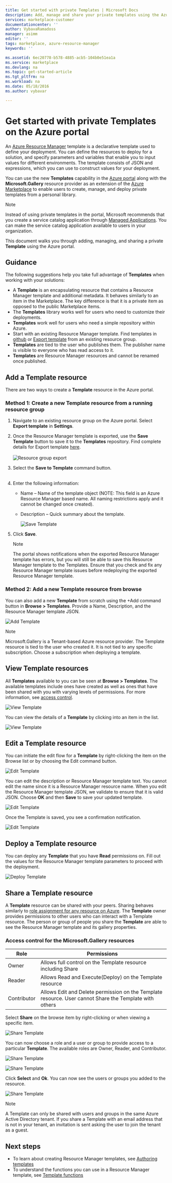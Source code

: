 ```yaml
---
title: Get started with private Templates | Microsoft Docs
description: Add, manage and share your private templates using the Azure portal, the Azure CLI, or PowerShell.
services: marketplace-customer
documentationcenter: ''
author: VybavaRamadoss
manager: asimm
editor: ''
tags: marketplace, azure-resource-manager
keywords: ''

ms.assetid: 6ec20778-b578-4885-acb5-104b0e51ea1a
ms.service: marketplace
ms.devlang: na
ms.topic: get-started-article
ms.tgt_pltfrm: na
ms.workload: na
ms.date: 05/18/2016
ms.author: vybavar

---
```

# Get started with private Templates on the Azure portal
An [Azure Resource Manager](../azure-resource-manager/resource-group-authoring-templates.md) template is a declarative template used to define your deployment. You can define the resources to deploy for a solution, and specify parameters and variables that enable you to input values for different environments. The template consists of JSON and expressions, which you can use to construct values for your deployment.

You can use the new **Templates** capability in the [Azure portal](https://portal.azure.com) along with the **Microsoft.Gallery** resource provider as an extension of the [Azure Marketplace](https://azure.microsoft.com/marketplace/) to enable users to create, manage, and deploy private templates from a personal library.

> [!NOTE]
> Instead of using private templates in the portal, Microsoft recommends that you create a service catalog application through [Managed Applications](../managed-applications/overview.md). You can make the service catalog application available to users in your organization.

This document walks you through adding, managing, and sharing a private **Template** using the Azure portal.

## Guidance
The following suggestions help you take full advantage of **Templates** when working with your solutions:

* A **Template** is an encapsulating resource that contains a Resource Manager template and additional metadata. It behaves similarly to an item in the Marketplace. The key difference is that it is a private item as opposed to the public Marketplace items.
* The **Templates** library works well for users who need to customize their deployments.
* **Templates** work well for users who need a simple repository within Azure.
* Start with an existing Resource Manager template. Find templates in [github](https://github.com/Azure/azure-quickstart-templates) or [Export template](../azure-resource-manager/resource-manager-export-template.md) from an existing resource group.
* **Templates** are tied to the user who publishes them. The publisher name is visible to everyone who has read access to it.
* **Templates** are Resource Manager resources and cannot be renamed once published.

## Add a Template resource
There are two ways to create a **Template** resource in the Azure portal.

### Method 1: Create a new Template resource from a running resource group
1. Navigate to an existing resource group on the Azure portal. Select **Export template** in **Settings**.
2. Once the Resource Manager template is exported, use the **Save Template** button to save it to the **Templates** repository. Find complete details for Export template [here](../azure-resource-manager/resource-manager-export-template.md).
   <br /><br />
   ![Resource group export](media/rg-export-portal1.PNG)
3. Select the **Save to Template** command button.
   <br /><br />
4. Enter the following information:
   
   * Name – Name of the template object (NOTE: This field is an Azure Resource Manager based name. All naming restrictions apply and it cannot be changed once created).
   * Description – Quick summary about the template.
     
     ![Save Template](media/save-template-portal1.PNG)
5. Click **Save**.
   
   > [!NOTE]
   > The portal shows notifications when the exported Resource Manager template has errors, but you will still be able to save this Resource Manager template to the Templates. Ensure that you check and fix any Resource Manager template issues before redeploying the exported Resource Manager template.
   > 
   > 

### Method 2: Add a new Template resource from browse
You can also add a new **Template** from scratch using the +Add command button in **Browse > Templates**. Provide a Name, Description, and the Resource Manager template JSON.

![Add Template](media/add-template-portal1.PNG)

> [!NOTE]
> Microsoft.Gallery is a Tenant-based Azure resource provider. The Template resource is tied to the user who created it. It is not tied to any specific subscription. Choose a subscription when deploying a template.
> 
> 

## View Template resources
All **Templates** available to you can be seen at **Browse > Templates**. The available templates include ones have created as well as ones that have been shared with you with varying levels of permissions. For more information, see [access control](#access-control-for-a-tenant-resource-provider).

![View Template](media/view-template-portal1.PNG)

You can view the details of a **Template** by clicking into an item in the list.

![View Template](media/view-template-portal2c.png)

## Edit a Template resource
You can initiate the edit flow for a **Template** by right-clicking the item on the Browse list or by choosing the Edit command button.

![Edit Template](media/edit-template-portal1a.PNG)

You can edit the description or Resource Manager template text. You cannot edit the name since it is a Resource Manager resource name. When you edit the Resource Manager template JSON, we validate to ensure that it is valid JSON. Choose **OK** and then **Save** to save your updated template.

![Edit Template](media/edit-template-portal2a.PNG)

Once the Template is saved, you see a confirmation notification.

![Edit Template](media/edit-template-portal3b.png)

## Deploy a Template resource
You can deploy any **Template** that you have **Read** permissions on. Fill out the values for the Resource Manager template parameters to proceed with the deployment.

![Deploy Template](media/deploy-template-portal1b.png)

## Share a Template resource
A **Template** resource can be shared with your peers. Sharing behaves similarly to [role assignment for any resource on Azure](../active-directory/role-based-access-control-configure.md). The **Template** owner provides permissions to other users who can interact with a Template resource. The person or group of people you share the **Template** are able to see the Resource Manager template and its gallery properties.

### Access control for the Microsoft.Gallery resources
| Role | Permissions |
| --- | --- |
| Owner |Allows full control on the Template resource including Share |
| Reader |Allows Read and Execute(Deploy) on the Template resource |
| Contributor |Allows Edit and Delete permission on the Template resource. User cannot Share the Template with others |

Select **Share** on the browse item by right-clicking or when viewing a specific item.

![Share Template](media/share-template-portal1a.png)

 You can now choose a role and a user or group to provide access to a particular **Template**. The available roles are Owner, Reader, and Contributor.

![Share Template](media/share-template-portal2b.png)

![Share Template](media/share-template-portal3b.png)

Click **Select** and **Ok**. You can now see the users or groups you added to the resource.

![Share Template](media/share-template-portal4b.png)

> [!NOTE]
> A Template can only be shared with users and groups in the same Azure Active Directory tenant. If you share a Template with an email address that is not in your tenant, an invitation is sent asking the user to join the tenant as a guest.
> 
> 

## Next steps
* To learn about creating Resource Manager templates, see [Authoring templates](../azure-resource-manager/resource-group-authoring-templates.md)
* To understand the functions you can use in a Resource Manager template, see [Template functions](../azure-resource-manager/resource-group-template-functions.md)


